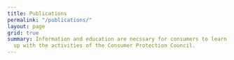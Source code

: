 ```yaml
---
title: Publications
permalink: "/publications/"
layout: page
grid: true
summary: Information and education are necssary for consumers to learn from and keep
  up with the activities of the Consumer Protection Council.
---
```


